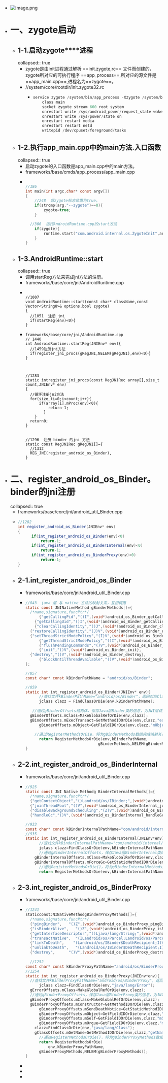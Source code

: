 - ![image.png](../assets/image_1688298061369_0.png)
- # 一、zygote启动
	- ## **1-1.****启动****zygote****进程**
	  collapsed:: true
		- zygote是由init进程通过解析 ==init.zygote,rc== 文件而创建的，zygote所对应的可执行程序 ==app_process==,所对应的源文件是==app_main.cpp==,进程名为==zygote==。
		- //system/core/rootdir/init.zygote32.rc
			- ```c
			  service zygote /system/bin/app_process -Xzygote /system/bin --zygote --start-system-server
			      class main
			      socket zygote stream 660 root system
			      onrestart write /sys/android_power/request_state wake 
			      onrestart write /sys/power/state on
			      onrestart restart media
			      onrestart restart netd
			      writepid /dev/cpuset/foreground/tasks
			  ```
	- ## 1-2.执行app_main.cpp中的main方法.入口函数
	  collapsed:: true
		- 启动zygote的入口函数是app_main.cpp中的main方法。
		- frameworks/base/cmds/app_process/app_main.cpp
		- ```c
		  
		  //186
		  int main(int argc,char* const argv[])
		  {
		      //248  将zygote标志位置为true。
		      if(strcmp(arg,"--zygote")==0){
		          zygote=true;
		      }
		  
		  	//306  运行AndroidRuntime.cpp的start方法
		      if(zygote){
		          runtime.start("com.android.internal.os.ZygoteInit",args,zygote);
		      }
		  }    
		  ```
	- ## 1-3.AndroidRuntime::start
	  collapsed:: true
		- 调用startReg方法来完成jni方法的注册。
		- frameworks/base/core/jni/AndroidRuntime.cpp
		- ```
		  
		  //1007
		  void AndroidRuntime::start(const char* className,const Vector<String8>& options,bool zygote)
		  {
		  	//1051  注册 jni
		  	if(startReg(env)<0){
		  }
		  
		  ```
		- ```
		  frameworks/base/core/jni/AndroidRuntime.cpp
		  // 1440
		  int AndroidRuntime::startReg(JNIEnv* env){
		  	//1459注册jni方法
		  	if(register_jni_procs(gRegJNI,NELEM(gRegJNI),env)<0){
		  }
		  
		  
		  
		  //1283
		  static intregister_jni_procs(const RegJNIRec array[],size_t count,JNIEnv* env)
		  {
		  	//循环注册jni方法
		  	for(size_ti=0;i<count;i++){
		      	if(array[i].mProc(env)<0){
		          	return-1;
		          }
		      }    
		  	return0;
		  }    
		  
		  
		  //1296  注册 binder 的jni 方法
		  static const RegJNIRec gRegJNI[]={
		  	//1312
		  	REG_JNI(register_android_os_Binder),
		  }    
		  ```
- # 二、register_android_os_Binder。binder的jni注册
  collapsed:: true
	- frameworks/base/core/jni/android_util_Binder.cpp
	- ```java
	  //1282
	  int register_android_os_Binder(JNIEnv* env)
	  {
	    	if(int_register_android_os_Binder(env)<0)
	        	return-1;
	    	if(int_register_android_os_BinderInternal(env)<0)
	        	return-1;
	    	if(int_register_android_os_BinderProxy(env)<0)
	        	return-1;
	  }  
	  ```
	- ## **2-1.int_register_android_os_Binder**
		- frameworks/base/core/jni/android_util_Binder.cpp
		- ```c
		  //843  java 层 与 native 方法的映射关系，互相调用
		  static const JNINativeMethod gBinderMethods[]={
		    /*name,signature,funcPtr*/
		    	{"getCallingPid","()I",(void*)android_os_Binder_getCallingPid},
		      {"getCallingUid","()I",(void*)android_os_Binder_getCallingUid},
		      {"clearCallingIdentity","()J",(void*)android_os_Binder_clearCallingIdentity},
		   	{"restoreCallingIdentity","(J)V",(void*)android_os_Binder_restoreCallingIdentity},
		   	{"setThreadStrictModePolicy","(I)V",(void*)android_os_Binder_setThreadStrictModePolicy},
		    	{"getThreadStrictModePolicy","()I",(void*)android_os_Binder_getThreadStrictModePolicy},
		    	{"flushPendingCommands","()V",(void*)android_os_Binder_flushPendingCommands},
		    	{"init","()V",(void*)android_os_Binder_init},
		  	{"destroy","()V",(void*)android_os_Binder_destroy},
		    	{"blockUntilThreadAvailable","()V",(void*)android_os_Binder_blockUntilThreadAvailable}
		  };
		  
		  //857  
		  const char* const kBinderPathName = "android/os/Binder";
		  
		  //859
		  static int int_register_android_os_Binder(JNIEnv* env){
		    	//查找文件kBinderPathName="android/os/Binder"，返回对应Class对象
		    	jclass clazz = FindClassOrDie(env,kBinderPathName);
		     
		   	 //通过gBinderOffsets结构体，保存Java层Binder类的信息，为JNI层访问Java层提供通道
		  	gBinderOffsets.mClass=MakeGlobalRefOrDie(env,clazz);
		   	gBinderOffsets.mExecTransact=GetMethodIDOrDie(env,clazz,"execTransact","(IJJI)Z");
		    	gBinderOffsets.mObject=GetFieldIDOrDie(env,clazz,"mObject","J");
		      
		      //通过RegisterMethodsOrDie，将为gBinderMethods数组完成映射关系，从而为Java层访问JNI层提供通道
		    	return RegisterMethodsOrDie(env,kBinderPathName,
		                                  gBinderMethods,NELEM(gBinderMethods));
		  }  
		  ```
	- ## **2-2.int_register_android_os_BinderInternal**
		- frameworks/base/core/jni/android_util_Binder.cpp
		- ```c
		  //925
		  static const JNI Native Methodg BinderInternalMethods[]={
		    /*name,signature,funcPtr*/
		    {"getContextObject","()Landroid/os/IBinder;",(void*)android_os_BinderInternal_getContextObject},
		    {"joinThreadPool","()V",(void*)android_os_BinderInternal_joinThreadPool},
		    {"disableBackgroundScheduling","(Z)V",(void*)android_os_BinderInternal_disableBackgroundScheduling},
		    {"handleGc","()V",(void*)android_os_BinderInternal_handleGc}};
		  
		  //933
		  const char* const kBinderInternalPathName="com/android/internal/os/BinderInternal";
		  //935
		  static int int_register_android_os_BinderInternal(JNIEnv*env){
		        //查找文件kBinderInternalPathName="com/android/internal/os/BinderInternal"，返回Class对象
		        jclass clazz=FindClassOrDie(env,kBinderInternalPathName);
		        //通过gBinderInternalOffsets，保存Java层BinderInternal类的信息，为JNI层访问java层提供通道
		   	  gBinderInternalOffsets.mClass=MakeGlobalRefOrDie(env,clazz);
		  	  gBinderInternalOffsets.mForceGc=GetStaticMethodIDOrDie(env,clazz,"forceBinderGc","()V");
		        //通过RegisterMethodsOrDie()，将为gBinderInternalMethods数组完成映射关系，从而为Java层访问JNI层提供通道
		        return RegisterMethodsOrDie(env,kBinderInternalPathName,gBinderInternalMethods,NELEM(gBinderInternalMethods));}
		  ```
	- ## **2-3.int_register_android_os_BinderProxy**
		- frameworks/base/core/jni/android_util_Binder.cpp
		- ```C
		  //1241
		  staticconstJNINativeMethodgBinderProxyMethods[]={
		    /*name,signature,funcPtr*/
		    {"pingBinder",   "()Z",(void*)android_os_BinderProxy_pingBinder},
		    {"isBinderAlive",   "()Z",(void*)android_os_BinderProxy_isBinderAlive},
		    {"getInterfaceDescriptor","()Ljava/lang/String;",(void*)android_os_BinderProxy_getInterfaceDescriptor},
		    {"transactNative",  "(ILandroid/os/Parcel;Landroid/os/Parcel;I)Z",(void*)android_os_BinderProxy_transact},
		    {"linkToDeath",    "(Landroid/os/IBinder$DeathRecipient;I)V",（void*)android_os_BinderProxy_linkToDeath},
		    {"unlinkToDeath",   "(Landroid/os/IBinder$DeathRecipient;I)Z",(void*)android_os_BinderProxy_unlinkToDeath},
		    {"destroy",      "()V",(void*)android_os_BinderProxy_destroy},};
		    
		    //1252
		  const char* const kBinderProxyPathName="android/os/BinderProxy";
		  //1254
		  static int int_register_android_os_BinderProxy(JNIEnv*env){
		    //查找文件kBinderProxyPathName="android/os/BinderProxy"，返回对应Class对象
		    	jclass clazz=FindClassOrDie(env,"java/lang/Error");
		  	gErrorOffsets.mClass=MakeGlobalRefOrDie(env,clazz);
		  	//通过gBinderProxyOffsets，保存Java层BinderProxy类的信息，为JNI层访问Java提供通道clazz=FindClassOrDie(env,kBinderProxyPathName);
		  	gBinderProxyOffsets.mClass=MakeGlobalRefOrDie(env,clazz);
		  	gBinderProxyOffsets.mConstructor=GetMethodIDOrDie(env,clazz,"<init>","()V");
		    	gBinderProxyOffsets.mSendDeathNotice=GetStaticMethodIDOrDie(env,clazz,"sendDeathNotice","(Landroid/os/IBinder$DeathRecipient;)V");
		    	gBinderProxyOffsets.mObject=GetFieldIDOrDie(env,clazz,"mObject","J");
		    	gBinderProxyOffsets.mSelf=GetFieldIDOrDie(env,clazz,"mSelf","Ljava/lang/ref/WeakReference;");
		    	gBinderProxyOffsets.mOrgue=GetFieldIDOrDie(env,clazz,"mOrgue","J");
		      clazz=FindClassOrDie(env,"java/lang/Class");
		      gClassOffsets.mGetName=GetMethodIDOrDie(env,clazz,"getName","()Ljava/lang/String;");
		    	//通过RegisterMethodsOrDie()，将为gBinderProxyMethods数组完成映射关系，从而为Java层访问JNI层提供通道
		    	return RegisterMethodsOrDie(
		        	env,kBinderProxyPathName,
		  		gBinderProxyMethods,NELEM(gBinderProxyMethods));  
		  }
		  ```
		-
		-
		-